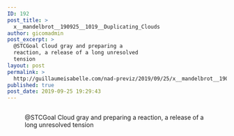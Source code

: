 ```yaml
---
ID: 192
post_title: >
  x__mandelbrot__190925__1019__Duplicating_Clouds
author: gicomadmin
post_excerpt: >
  @STCGoal Cloud gray and preparing a
  reaction, a release of a long unresolved
  tension
layout: post
permalink: >
  http://guillaumeisabelle.com/nad-previz/2019/09/25/x__mandelbrot__190925__1019__duplicating_clouds/
published: true
post_date: 2019-09-25 19:29:43
---
```

<!-- wp:block-lab/stc-vision-block {"vision":"@STCGoal Cloud gray and preparing a reaction, a release of a long unresolved tension","dtdue":"191020"} /-->

<!-- wp:image {"id":193} --><figure class="wp-block-image">

<img src="http://guillaumeisabelle.com/nad-previz/wp-content/uploads/sites/19/2019/09/image-34-1024x698.png" alt="" class="wp-image-193" /><figcaption>@STCGoal Cloud gray and preparing a reaction, a release of a long unresolved tension</figcaption></figure> <!-- /wp:image -->

<!-- wp:block-lab/mmot {"mmotacceptable":true,"mmottrend":"Getting better","mmotanalyze":"* Followed the example and  adjusted the formula for my need.\n* Quickly executed\n* Kept the sample simple because of the cooking time","mmotplan":"* Duplicate cloud \n* Use for Volcano smoke","mmotfeedback":"Feedback with CD next week"} /-->
